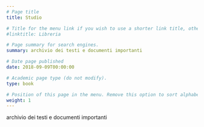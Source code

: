 ```yaml
---
# Page title
title: Studio

# Title for the menu link if you wish to use a shorter link title, otherwise remove this option.
#linktitle: Libreria

# Page summary for search engines.
summary: archivio dei testi e documenti importanti

# Date page published
date: 2018-09-09T00:00:00

# Academic page type (do not modify).
type: book

# Position of this page in the menu. Remove this option to sort alphabetically.
weight: 1
---
```


archivio dei testi e documenti importanti